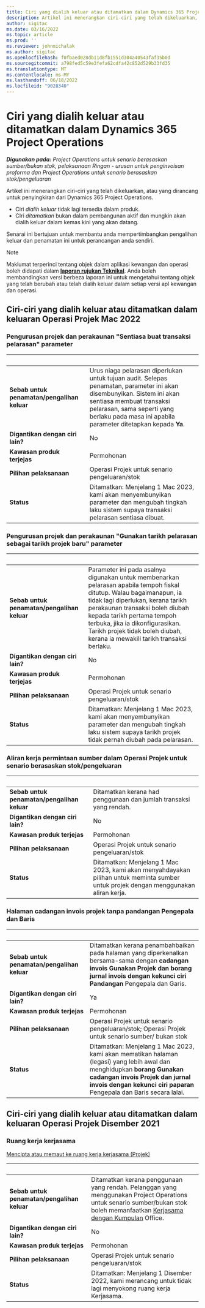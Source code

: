 ```yaml
---
title: Ciri yang dialih keluar atau ditamatkan dalam Dynamics 365 Project Operations
description: Artikel ini menerangkan ciri-ciri yang telah dikeluarkan, atau yang dirancang untuk penyingkiran dari Dynamics 365 Project Operations.
author: sigitac
ms.date: 03/16/2022
ms.topic: article
ms.prod: ''
ms.reviewer: johnmichalak
ms.author: sigitac
ms.openlocfilehash: f0fbaed028db11d8fb1551d304a40543faf35b0d
ms.sourcegitcommit: a798fed5c59e3fefa62cdfa42c852d529b33fd35
ms.translationtype: MT
ms.contentlocale: ms-MY
ms.lasthandoff: 06/18/2022
ms.locfileid: "9028340"
---
```

# <a name="removed-or-deprecated-features-in-dynamics-365-project-operations"></a>Ciri yang dialih keluar atau ditamatkan dalam Dynamics 365 Project Operations

_**Digunakan pada:** Project Operations untuk senario berasaskan sumber/bukan stok, pelaksanaan Ringan - urusan untuk penginvoisan proforma dan Project Operations untuk senario berasaskan stok/pengeluaran_

Artikel ini menerangkan ciri-ciri yang telah dikeluarkan, atau yang dirancang untuk penyingkiran dari Dynamics 365 Project Operations.

- Ciri *dialih keluar* tidak lagi tersedia dalam produk.
- CIri *ditamatkan* bukan dalam pembangunan aktif dan mungkin akan dialih keluar dalam kemas kini yang akan datang.

Senarai ini bertujuan untuk membantu anda mempertimbangkan pengalihan keluar dan penamatan ini untuk perancangan anda sendiri.

> [!NOTE]
> Maklumat terperinci tentang objek dalam aplikasi kewangan dan operasi boleh didapati dalam [**laporan rujukan Teknikal**](/dynamics/s-e/global/axtechrefrep_61). Anda boleh membandingkan versi berbeza laporan ini untuk mengetahui tentang objek yang telah berubah atau telah dialih keluar dalam setiap versi apl kewangan dan operasi.

## <a name="features-removed-or-deprecated-in-the-project-operations-march-2022-release"></a>Ciri-ciri yang dialih keluar atau ditamatkan dalam keluaran Operasi Projek Mac 2022

### <a name="project-management-and-accounting-always-create-adjustment-transaction-parameter"></a>Pengurusan projek dan perakaunan "Sentiasa buat transaksi pelarasan" parameter

| &nbsp; | &nbsp; |
|--------|--------|
| **Sebab untuk penamatan/pengalihan keluar** | Urus niaga pelarasan diperlukan untuk tujuan audit. Selepas penamatan, parameter ini akan disembunyikan. Sistem ini akan sentiasa membuat transaksi pelarasan, sama seperti yang berlaku pada masa ini apabila parameter ditetapkan kepada **Ya**. |
| **Digantikan dengan ciri lain?** | No |
| **Kawasan produk terjejas** | Permohonan |
| **Pilihan pelaksanaan** | Operasi Projek untuk senario pengeluaran/stok |
| **Status** | Ditamatkan: Menjelang 1 Mac 2023, kami akan menyembunyikan parameter dan mengubah tingkah laku sistem supaya transaksi pelarasan sentiasa dibuat. |

### <a name="project-management-and-accounting-use-adjustment-date-as-new-project-date-parameter"></a>Pengurusan projek dan perakaunan "Gunakan tarikh pelarasan sebagai tarikh projek baru" parameter

| &nbsp; | &nbsp; |
|--------|--------|
| **Sebab untuk penamatan/pengalihan keluar** | Parameter ini pada asalnya digunakan untuk membenarkan pelarasan apabila tempoh fiskal ditutup. Walau bagaimanapun, ia tidak lagi diperlukan, kerana tarikh perakaunan transaksi boleh diubah kepada tarikh pertama tempoh terbuka, jika ia dikonfigurasikan. Tarikh projek tidak boleh diubah, kerana ia mewakili tarikh transaksi berlaku. |
| **Digantikan dengan ciri lain?** | No |
| **Kawasan produk terjejas** | Permohonan |
| **Pilihan pelaksanaan** | Operasi Projek untuk senario pengeluaran/stok |
| **Status** | Ditamatkan: Menjelang 1 Mac 2023, kami akan menyembunyikan parameter dan mengubah tingkah laku sistem supaya tarikh projek tidak pernah diubah pada pelarasan. |

### <a name="resource-request-workflow-in-project-operations-for-stockedproduction-based-scenarios"></a>Aliran kerja permintaan sumber dalam Operasi Projek untuk senario berasaskan stok/pengeluaran

| &nbsp; | &nbsp; |
|--------|--------|
| **Sebab untuk penamatan/pengalihan keluar** | Ditamatkan kerana had penggunaan dan jumlah transaksi yang rendah. |
| **Digantikan dengan ciri lain?** | No |
| **Kawasan produk terjejas** | Permohonan |
| **Pilihan pelaksanaan** | Operasi Projek untuk senario pengeluaran/stok |
| **Status** | Ditamatkan: Menjelang 1 Mac 2023, kami akan menyahdayakan pilihan untuk meminta sumber untuk projek dengan menggunakan aliran kerja. |

### <a name="project-invoice-proposal-page-without-header-and-lines-views"></a>Halaman cadangan invois projek tanpa pandangan Pengepala dan Baris

| &nbsp; | &nbsp; |
|--------|--------|
| **Sebab untuk penamatan/pengalihan keluar** | Ditamatkan kerana penambahbaikan pada halaman yang diperkenalkan bersama-sama dengan **cadangan invois Gunakan Projek dan borang jurnal invois dengan kekunci ciri Pandangan** Pengepala dan Garis. |
| **Digantikan dengan ciri lain?** | Ya |
| **Kawasan produk terjejas** | Permohonan |
| **Pilihan pelaksanaan** | Operasi Projek untuk senario pengeluaran/stok; Operasi Projek untuk senario sumber/ bukan stok |
| **Status** | Ditamatkan: Menjelang 1 Mac 2023, kami akan mematikan halaman (legasi) yang lebih awal dan menghidupkan **borang Gunakan cadangan invois Projek dan jurnal invois dengan kekunci ciri paparan** Pengepala dan Baris secara lalai. |

## <a name="features-removed-or-deprecated-in-the-project-operations-december-2021-release"></a>Ciri-ciri yang dialih keluar atau ditamatkan dalam keluaran Operasi Projek Disember 2021

### <a name="collaboration-workspaces"></a>Ruang kerja kerjasama

[Mencipta atau memaut ke ruang kerja kerjasama (Projek)](/dynamicsax-2012/appuser-itpro/create-or-link-to-a-collaboration-workspace-project)

| &nbsp; | &nbsp; |
|--------|--------|
| **Sebab untuk penamatan/pengalihan keluar** | Ditamatkan kerana penggunaan yang rendah. Pelanggan yang menggunakan Project Operations untuk senario sumber/bukan stok boleh memanfaatkan [Kerjasama dengan Kumpulan](../project-management/collaboration-groups.md) Office. |
| **Digantikan dengan ciri lain?** | No |
| **Kawasan produk terjejas** | Permohonan  |
| **Pilihan pelaksanaan** | Operasi Projek untuk senario pengeluaran/stok |
| **Status** | Ditamatkan: Menjelang 1 Disember 2022, kami merancang untuk tidak lagi menyokong ruang kerja Kerjasama. |
